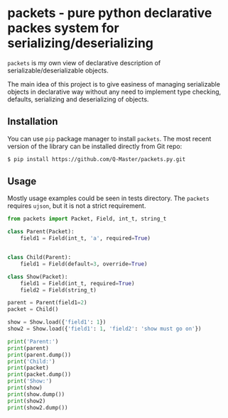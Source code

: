 packets - pure python declarative packes system for serializing/deserializing
===

`packets` is my own view of declarative description of serializable/deserializable objects.

The main idea of this project is to give easiness of managing serializable objects in declarative way
without any need to implement type checking, defaults, serializing and deserializing of objects.

Installation
---
You can use `pip` package manager to install `packets`. The most recent
version of the library can be installed directly from Git repo:

```bash
$ pip install https://github.com/Q-Master/packets.py.git
```

Usage
---
Mostly usage examples could be seen in tests directory.
The `packets` requires `ujson`, but it is not a strict requirement.


```python
from packets import Packet, Field, int_t, string_t

class Parent(Packet):
    field1 = Field(int_t, 'a', required=True)


class Child(Parent):
    field1 = Field(default=3, override=True)

class Show(Packet):
    field1 = Field(int_t, required=True)
    field2 = Field(string_t)

parent = Parent(field1=2)
packet = Child()

show = Show.load({'field1': 1})
show2 = Show.load({'field1': 1, 'field2': 'show must go on'})

print('Parent:')
print(parent)
print(parent.dump())
print('Child:')
print(packet)
print(packet.dump())
print('Show:')
print(show)
print(show.dump())
print(show2)
print(show2.dump())
```
